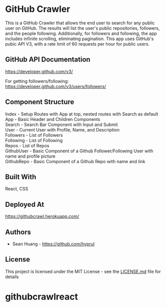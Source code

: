 # GitHub Crawler
This is a GitHub Crawler that allows the end user to search for any public user on GitHub. The results will list the user's public repositories, followers, and the people following. Additionally, for followers and following, the app includes infinite scrolling, eliminating pagination. This app uses GitHub's pubic API V3, with a rate limit of 60 requests per hour for public users. 


## GitHub API Documentation
https://developer.github.com/v3/

For getting followers/following:<br /> 
https://developer.github.com/v3/users/followers/

## Component Structure
Index - Setup Routes with App at top, nested routes with Search as default <br /> 
App - Basic Header and Children Components <br /> 
Search - Search Bar Component with Input and Submit <br /> 
User - Current User with Profile, Name, and Description <br /> 
Followers - List of Followers <br /> 
Following - List of Following <br /> 
Repos - List of Repos <br /> 
GithubUser - Basic Component of a Github Follower/Following User with name and profile picture <br /> 
GithubRepo - Basic Component of a Github Repo with name and link <br /> 

## Built With
React, CSS

## Deployed At
https://githubcrawl.herokuapp.com/

## Authors

* Sean Huang - https://github.com/hyprul

## License

This project is licensed under the MIT License - see the [LICENSE.md](LICENSE.md) file for details
# githubcrawlreact
